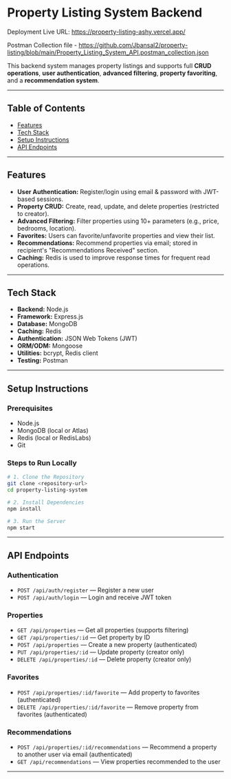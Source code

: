 #  Property Listing System Backend 
Deployment
Live URL: https://property-listing-ashy.vercel.app/

Postman Collection file -
https://github.com/Jbansal2/property-listing/blob/main/Property_Listing_System_API.postman_collection.json

This backend system manages property listings and supports full **CRUD operations**, **user authentication**, **advanced filtering**, **property favoriting**, and a **recommendation system**.

---

## Table of Contents

- [Features](#features)
- [Tech Stack](#tech-stack)
- [Setup Instructions](#setup-instructions)
- [API Endpoints](#api-endpoints)


---

## Features

- **User Authentication:** Register/login using email & password with JWT-based sessions.
- **Property CRUD:** Create, read, update, and delete properties (restricted to creator).
- **Advanced Filtering:** Filter properties using 10+ parameters (e.g., price, bedrooms, location).
- **Favorites:** Users can favorite/unfavorite properties and view their list.
- **Recommendations:** Recommend properties via email; stored in recipient's "Recommendations Received" section.
- **Caching:** Redis is used to improve response times for frequent read operations.

---

## Tech Stack

- **Backend:** Node.js
- **Framework:** Express.js
- **Database:** MongoDB
- **Caching:** Redis
- **Authentication:** JSON Web Tokens (JWT)
- **ORM/ODM:** Mongoose
- **Utilities:** bcrypt, Redis client
- **Testing:** Postman

---

## Setup Instructions

### Prerequisites

- Node.js
- MongoDB (local or Atlas)
- Redis (local or RedisLabs)
- Git

### Steps to Run Locally

```bash
# 1. Clone the Repository
git clone <repository-url>
cd property-listing-system

# 2. Install Dependencies
npm install

# 3. Run the Server
npm start
```

---

## API Endpoints

### Authentication

- `POST /api/auth/register` — Register a new user
- `POST /api/auth/login` — Login and receive JWT token

### Properties

- `GET /api/properties` — Get all properties (supports filtering)
- `GET /api/properties/:id` — Get property by ID
- `POST /api/properties` — Create a new property (authenticated)
- `PUT /api/properties/:id` — Update property (creator only)
- `DELETE /api/properties/:id` — Delete property (creator only)

### Favorites

- `POST /api/properties/:id/favorite` — Add property to favorites (authenticated)
- `DELETE /api/properties/:id/favorite` — Remove property from favorites (authenticated)


### Recommendations

- `POST /api/properties/:id/recommendations` — Recommend a property to another user via email (authenticated)
- `GET /api/recommendations` — View properties recommended to the user
---


